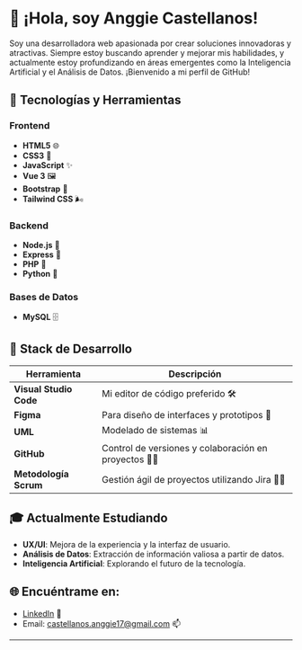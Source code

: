 # 👋 ¡Hola, soy Anggie Castellanos!

Soy una desarrolladora web apasionada por crear soluciones innovadoras y atractivas. Siempre estoy buscando aprender y mejorar mis habilidades, y actualmente estoy profundizando en áreas emergentes como la Inteligencia Artificial y el Análisis de Datos. ¡Bienvenido a mi perfil de GitHub!

## 🚀 Tecnologías y Herramientas

### Frontend
- **HTML5** 🌐
- **CSS3** 🎨
- **JavaScript** ✨
- **Vue 3** 🖼️
- **Bootstrap** 👢
- **Tailwind CSS** 🌬️

### Backend
- **Node.js** 🌲
- **Express** 🚂
- **PHP** 🐘
- **Python** 🐍

### Bases de Datos
- **MySQL** 🗄️

## 💼 Stack de Desarrollo
| Herramienta            | Descripción                                        |
|------------------------|----------------------------------------------------|
| **Visual Studio Code** | Mi editor de código preferido 🛠️                   |
| **Figma**              | Para diseño de interfaces y prototipos 🎨           |
| **UML**                | Modelado de sistemas 📊                            |
| **GitHub**             | Control de versiones y colaboración en proyectos 🧑‍💻 |
| **Metodología Scrum**  | Gestión ágil de proyectos utilizando Jira 🏃‍♂️      |

## 🎓 Actualmente Estudiando
- **UX/UI**: Mejora de la experiencia y la interfaz de usuario.
- **Análisis de Datos**: Extracción de información valiosa a partir de datos.
- **Inteligencia Artificial**: Explorando el futuro de la tecnología.

## 🌐 Encuéntrame en:
- [LinkedIn](https://www.linkedin.com/in/liseth-c-4157731aa/) 💼
- Email: castellanos.anggie17@gmail.com 📫

---

